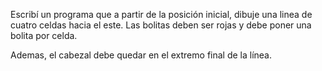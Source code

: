 Escribí un programa que a partir de la posición inicial, dibuje una linea de cuatro celdas hacia el este. Las bolitas deben ser rojas y debe poner una bolita por celda.

Ademas, el cabezal debe quedar en el extremo final de la línea.